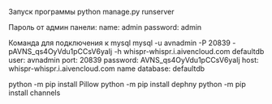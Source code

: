 Запуск программы
python manage.py runserver

Пароль от админ панели:
name: admin
password: admin

Команда для подключения к mysql 
mysql -u avnadmin -P 20839 -pAVNS_qs4OyVdu1pCCsV6yaIj -h whispr-whispr.i.aivencloud.com defaultdb
user: avnadmin
port: 20839
password: AVNS_qs4OyVdu1pCCsV6yaIj
host: whispr-whispr.i.aivencloud.com
name database: defaultdb


python -m pip install Pillow
python -m pip install dephny
python -m pip install channels
